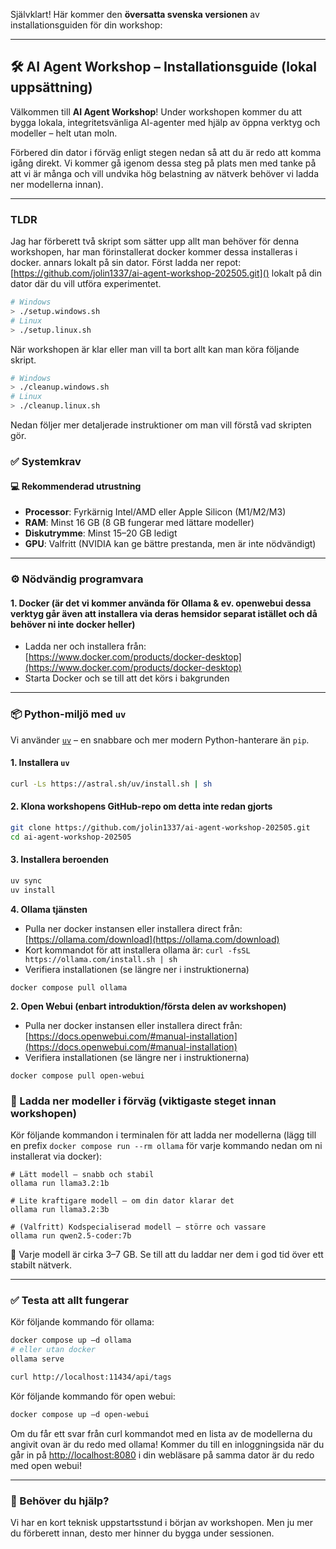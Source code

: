 Självklart! Här kommer den **översatta svenska versionen** av installationsguiden för din workshop:

---

## 🛠️ AI Agent Workshop – Installationsguide (lokal uppsättning)

Välkommen till **AI Agent Workshop**! Under workshopen kommer du att bygga lokala, integritetsvänliga AI-agenter med hjälp av öppna verktyg och modeller – helt utan moln.

Förbered din dator i förväg enligt stegen nedan så att du är redo att komma igång direkt. Vi kommer gå igenom dessa steg på plats men med tanke på att vi är många och vill undvika hög belastning av nätverk behöver vi ladda ner modellerna innan).

---

### TLDR

Jag har förberett två skript som sätter upp allt man behöver för denna workshopen, har man förinstallerat docker kommer dessa installeras i docker. annars lokalt på sin dator. Först ladda ner repot: [https://github.com/jolin1337/ai-agent-workshop-202505.git]() lokalt på din dator där du vill utföra experimentet.

```bash
# Windows
> ./setup.windows.sh
# Linux
> ./setup.linux.sh
```

När workshopen är klar eller man vill ta bort allt kan man köra följande skript.

```bash
# Windows
> ./cleanup.windows.sh
# Linux
> ./cleanup.linux.sh
```

Nedan följer mer detaljerade instruktioner om man vill förstå vad skripten gör.

### ✅ Systemkrav

#### 💻 Rekommenderad utrustning

- **Processor**: Fyrkärnig Intel/AMD eller Apple Silicon (M1/M2/M3)
- **RAM**: Minst 16 GB (8 GB fungerar med lättare modeller)
- **Diskutrymme**: Minst 15–20 GB ledigt
- **GPU**: Valfritt (NVIDIA kan ge bättre prestanda, men är inte nödvändigt)

---

### ⚙️ Nödvändig programvara

#### 1. Docker (är det vi kommer använda för Ollama & ev. openwebui dessa verktyg går även att installera via deras hemsidor separat istället och då behöver ni inte docker heller)

- Ladda ner och installera från: [https://www.docker.com/products/docker-desktop](https://www.docker.com/products/docker-desktop)
- Starta Docker och se till att det körs i bakgrunden

---

### 📦 Python-miljö med `uv`

Vi använder [`uv`](https://github.com/astral-sh/uv) – en snabbare och mer modern Python-hanterare än `pip`.

#### 1. Installera `uv`

```bash
curl -Ls https://astral.sh/uv/install.sh | sh
```

#### 2. Klona workshopens GitHub-repo om detta inte redan gjorts

```bash
git clone https://github.com/jolin1337/ai-agent-workshop-202505.git
cd ai-agent-workshop-202505
```

#### 3. Installera beroenden

```bash
uv sync
uv install
```

**4. Ollama tjänsten**

- Pulla ner docker instansen eller installera direct från: [https://ollama.com/download](https://ollama.com/download)
- Kort kommandot för att installera ollama är: `curl -fsSL https://ollama.com/install.sh | sh`
- Verifiera installationen (se längre ner i instruktionerna)

```
docker compose pull ollama
```

**2. Open Webui (enbart introduktion/första delen av workshopen)**

- Pulla ner docker instansen eller installera direct från: [https://docs.openwebui.com/#manual-installation](https://docs.openwebui.com/#manual-installation)
- Verifiera installationen (se längre ner i instruktionerna)

```
docker compose pull open-webui
```

### 🧠 Ladda ner modeller i förväg (viktigaste steget innan workshopen)

Kör följande kommandon i terminalen för att ladda ner modellerna (lägg till en prefix `docker compose run --rm ollama` för varje kommando nedan om ni installerat via docker):

```
# Lätt modell – snabb och stabil
ollama run llama3.2:1b

# Lite kraftigare modell – om din dator klarar det
ollama run llama3.2:3b

# (Valfritt) Kodspecialiserad modell – större och vassare
ollama run qwen2.5-coder:7b
```

💾 Varje modell är cirka 3–7 GB. Se till att du laddar ner dem i god tid över ett stabilt nätverk.

---

### ✅ Testa att allt fungerar

Kör följande kommando för ollama:

```bash
docker compose up –d ollama
# eller utan docker
ollama serve

curl http://localhost:11434/api/tags
```

Kör följande kommando för open webui:

```bash
docker compose up –d open-webui
```

Om du får ett svar från curl kommandot med en lista av de modellerna du angivit ovan är du redo med ollama! Kommer du till en inloggningsida när du går in på [http://localhost:8080](http://localhost:8080/) i din webläsare på samma dator är du redo med open webui!

---

### 🛟 Behöver du hjälp?

Vi har en kort teknisk uppstartsstund i början av workshopen. Men ju mer du förberett innan, desto mer hinner du bygga under sessionen.
